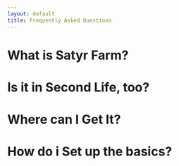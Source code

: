 ```yaml
---
layout: default
title: Frequently Asked Questions
---
```

# What is Satyr Farm?
# Is it in Second Life, too?
# Where can I Get It?
# How do i Set up the basics?
